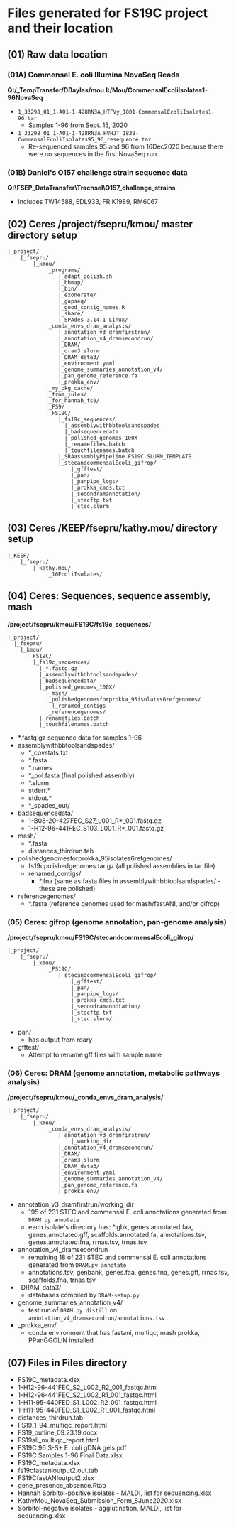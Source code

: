 # Files generated for FS19C project and their location

## (01) Raw data location
### (01A) Commensal E. coli Illumina NovaSeq Reads
**Q:/_TempTransfer/DBayles/mou**
**I:/Mou/CommensalEcoliIsolates1-96NovaSeq**
* `1_33298_01_1-A01-1-428RN3A_HTFVy_1801-CommensalEcoliIsolates1-96.tar`
  * Samples 1-96 from Sept. 15, 2020
* `1_33298_01_1-A01-1-428RN3A_HVHJT_1839-CommensalEcoliIsolates95_96_resequence.tar`
  * Re-sequenced samples 95 and 96 from 16Dec2020 because there were no sequences in the first NovaSeq run

### (01B) Daniel's O157 challenge strain sequence data
**Q:\FSEP_DataTransfer\Trachsel\O157_challenge_strains**
* Includes TW14588, EDL933, FRIK1989, RM6067

## (02) Ceres /project/fsepru/kmou/ master directory setup
```
|_project/
    |_fsepru/
        |_kmou/
            |_programs/
                |_adapt_polish.sh
                |_bbmap/
                |_bin/
                |_exonerate/
                |_gapseq/
                |_good_contig_names.R
                |_share/
                |_SPAdes-3.14.1-Linux/              
            |_conda_envs_dram_analysis/
                |_annotation_v3_dramfirstrun/         
                |_annotation_v4_dramsecondrun/
                |_DRAM/
                |_dram3.slurm
                |_DRAM_data3/
                |_environment.yaml
                |_genome_summaries_annotation_v4/
                |_pan_genome_reference.fa
                |_prokka_env/
            |_my_pkg_cache/
            |_from_jules/
            |_for_hannah_fs9/
            |_FS9/
            |_FS19C/
                |_fs19c_sequences/
                  |_assemblywithbbtoolsandspades
                  |_badsequencedata
                  |_polished_genomes_100X
                  |_renamefiles.batch
                  |_touchfilenames.batch
                |_SRAassemblyPipeline.FS19C.SLURM_TEMPLATE  
                |_stecandcommensalEcoli_gifrop/
                    |_gfftest/
                    |_pan/
                    |_panpipe_logs/
                    |_prokka_cmds.txt
                    |_secondramannotation/
                    |_stecftp.txt
                    |_stec.slurm

```

## (03) Ceres /KEEP/fsepru/kathy.mou/ directory setup
```
|_KEEP/
    |_fsepru/
        |_kathy.mou/
            |_10EcoliIsolates/
```

## (04) Ceres: Sequences, sequence assembly, mash
**/project/fsepru/kmou/FS19C/fs19c_sequences/**
```
|_project/
  |_fsepru/
    |_kmou/
      |_FS19C/
        |_fs19c_sequences/
          |_*.fastq.gz
          |_assemblywithbbtoolsandspades/
          |_badsequencedata/
          |_polished_genomes_100X/
            |_mash/
            |_polishedgenomesforprokka_95isolates6refgenomes/
              |_renamed_contigs
            |_referencegenomes/
          |_renamefiles.batch
          |_touchfilenames.batch
```
* *.fastq.gz sequence data for samples 1-96
* assemblywithbbtoolsandspades/
  * *_covstats.txt
  * *.fasta
  * *.names
  * *_pol.fasta (final polished assembly)
  * *.slurm
  * stderr.*
  * stdout.*
  * *_spades_out/
* badsequencedata/
  * 1-B08-20-427FEC_S27_L001_R*_001.fastq.gz
  * 1-H12-96-441FEC_S103_L001_R*_001.fastq.gz
* mash/
  * *.fasta
  * distances_thirdrun.tab
* polishedgenomesforprokka_95isolates6refgenomes/
  * fs19cpolishedgenomes.tar.gz (all polished assemblies in tar file)  
  * renamed_contigs/
    * *.fna (same as fasta files in assemblywithbbtoolsandspades/ - these are polished)
* referencegenomes/
  * *.fasta (reference genomes used for mash/fastANI, and/or gifrop)

### (05) Ceres: gifrop (genome annotation, pan-genome analysis)
**/project/fsepru/kmou/FS19C/stecandcommensalEcoli_gifrop/**
```
|_project/
    |_fsepru/
        |_kmou/
            |_FS19C/
                |_stecandcommensalEcoli_gifrop/
                    |_gfftest/
                    |_pan/
                    |_panpipe_logs/
                    |_prokka_cmds.txt
                    |_secondramannotation/
                    |_stecftp.txt
                    |_stec.slurm/
```
* pan/
  * has output from roary
* gfftest/
  * Attempt to rename gff files with sample name


### (06) Ceres: DRAM (genome annotation, metabolic pathways analysis)
**/project/fsepru/kmou/_conda_envs_dram_analysis/**
```
|_project/
    |_fsepru/
        |_kmou/
            |_conda_envs_dram_analysis/
                |_annotation_v3_dramfirstrun/      
                    |_working_dir
                |_annotation_v4_dramsecondrun/
                |_DRAM/
                |_dram3.slurm
                |_DRAM_data3/
                |_environment.yaml
                |_genome_summaries_annotation_v4/
                |_pan_genome_reference.fa
                |_prokka_env/
```
* annotation_v3_dramfirstrun/working_dir
  * 195 of 231 STEC and commensal E. coli annotations generated from `DRAM.py annotate`
  * each isolate's directory has: *.gbk, genes.annotated.faa, genes.annotated.gff, scaffolds.annotated.fa, annotations.tsv, genes.annotated.fna, rrnas.tsv, trnas.tsv
* annotation_v4_dramsecondrun
  * remaining 18 of 231 STEC and commensal E. coli annotations generated from `DRAM.py annotate`
  * annotations.tsv, genbank, genes.faa, genes.fna, genes.gff, rrnas.tsv, scaffolds.fna, trnas.tsv
* _DRAM_data3/
  * databases compiled by `DRAM-setup.py`
* genome_summaries_annotation_v4/
  * test run of `DRAM.py distill` on `annotation_v4_dramsecondrun/annotations.tsv`
* _prokka_env/
  * conda environment that has fastani, multiqc, mash prokka, PPanGGOLiN installed

## (07) Files in Files directory
* FS19C_metadata.xlsx
* 1-H12-96-441FEC_S2_L002_R2_001_fastqc.html
* 1-H12-96-441FEC_S2_L002_R1_001_fastqc.html
* 1-H11-95-440FED_S1_L002_R2_001_fastqc.html
* 1-H11-95-440FED_S1_L002_R1_001_fastqc.html
* distances_thirdrun.tab
* FS19_1-94_multiqc_report.html
* FS19_outline_09.23.19.docx
* FS19all_multiqc_report.html
* FS19C 96 S-S+ E. coli gDNA gels.pdf
* FS19C Samples 1-96 Final Data.xlsx
* FS19C_metadata.xlsx
* fs19cfastanioutput2.out.tab
* FS19CfastANIoutput2.xlsx
* gene_presence_absence.Rtab
* Hannah Sorbitol-positive isolates - MALDI, list for sequencing.xlsx
* KathyMou_NovaSeq_Submission_Form_8June2020.xlsx
* Sorbitol-negative isolates - agglutination, MALDI, list for sequencing.xlsx
